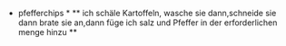 * pfefferchips *
  ** ich schäle Kartoffeln, wasche sie dann,schneide sie dann brate sie an,dann füge ich salz und Pfeffer in der erforderlichen menge hinzu **
